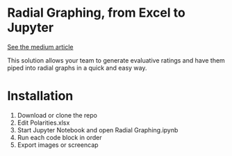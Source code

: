 # Radial Graphing, from Excel to Jupyter

[See the medium article](https://medium.com/@kenstclair/radial-graphing-for-solution-evaluation-36c29050f250)


This solution allows your team to generate evaluative ratings and have them piped into radial graphs in a quick and easy way. 

# Installation
1. Download or clone the repo
2. Edit Polarities.xlsx
3. Start Jupyter Notebook and open Radial Graphing.ipynb
4. Run each code block in order
5. Export images or screencap
